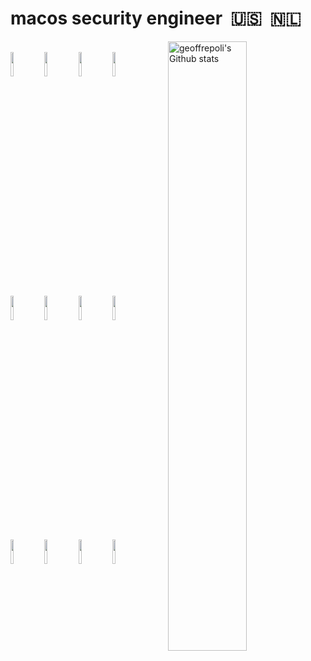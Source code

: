 <h1 align="left">macos security engineer &nbsp🇺🇸&nbsp 🇳🇱</h1>

<p>
  <a href="https://github.com/geoffrepoli?tab=repositories">
    <img width="50%" align="right" alt="geoffrepoli's Github stats" src="https://github-readme-stats.vercel.app/api?username=geoffrepoli&show_icons=true&hide_border=true&theme=dracula"/>
  </a>
 <!-- Your languages and tools. Be careful with the alignment. 
  You can use this sites to get logos: https://www.vectorlogo.zone or https://simpleicons.org/
  -->
  <br />
    <code><img width="10%" src="https://www.vectorlogo.zone/logos/terraformio/terraformio-ar21.svg"></code>
    <code><img width="10%" src="https://www.vectorlogo.zone/logos/gnu_bash/gnu_bash-ar21.svg"></code>
    <code><img width="10%" src="https://www.vectorlogo.zone/logos/python/python-ar21.svg"></code>
    <code><img width="10%" src="https://www.vectorlogo.zone/logos/golang/golang-ar21.svg"></code>
    <br />
    <code><img width="10%" src="https://www.vectorlogo.zone/logos/git-scm/git-scm-ar21.svg"></code>
    <code><img width="10%" src="https://www.vectorlogo.zone/logos/jamf/jamf-ar21.svg"></code>
    <code><img width="10%" src="https://www.vectorlogo.zone/logos/okta/okta-ar21.svg"></code>
    <code><img width="10%" src="https://www.vectorlogo.zone/logos/atlassian_jira/atlassian_jira-ar21.svg"></code>
    <br />
    <code><img width="10%" src="https://www.vectorlogo.zone/logos/apple/apple-ar21.svg"></code>
    <code><img width="10%" src="https://www.vectorlogo.zone/logos/linux/linux-ar21.svg"></code>
    <code><img width="10%" src="https://www.vectorlogo.zone/logos/amazon_aws/amazon_aws-ar21.svg"></code>
    <code><img width="10%" src="https://www.vectorlogo.zone/logos/visualstudio_code/visualstudio_code-ar21.svg"></code>
</p>
